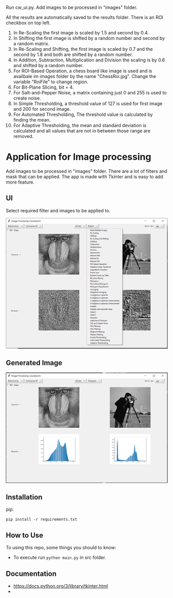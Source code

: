 Run cw_ui.py.
Add images to be processed in "images" folder.

All the results are automatically saved to the results folder.
There is an ROI checkbox on top left.

1. In Re-Scaling the first image is scaled by 1.5 and second by 0.4.
2. In Shifting the first image is shifted by a random number and second by a random matrix.
3. In Re-Scaling and Shifting, the first image is scaled by 0.7 and the second by 1.8 and both are shifted by a random number.
4. In Addition, Subtraction, Multiplication and Division the scaling is by 0.6 and shifted by a random number.
5. For ROI-Based Operation, a chess board like image is used and is availbale im images folder by the name "ChessRoi.jpg". Change the variable "RoiFile" to change region.
6. For Bit-Plane Slicing, bit = 4.
7. For Salt-and-Pepper Noise, a matrix containing just 0 and 255 is used to create noise.
8. In Simple Thresholding, a threshold value of 127 is used for first image and 200 for second image.
9. For Automated Thresholding, The threshold value is calculated by finding the mean.
10. For Adaptive Thresholding, the mean and standard deviation is calculated and all values that are not in between those range are removed.



# Application for Image processing

Add images to be processed in "images" folder. There are a lot of filters and mask that can be applied. The app is made with Tkinter and is easy to add more feature.


## UI 
Select required filter and images to be applied to.

![ui1](/demo/ui2.png)

## Generated Image

![ui2](/demo/ui1.png)


## Installation

pip:

    pip install -r requirements.txt

## How to Use

To using this repo, some things you should to know:

* To execute run  `python main.py` in src folder.

## Documentation

* https://docs.python.org/3/library/tkinter.html
* 